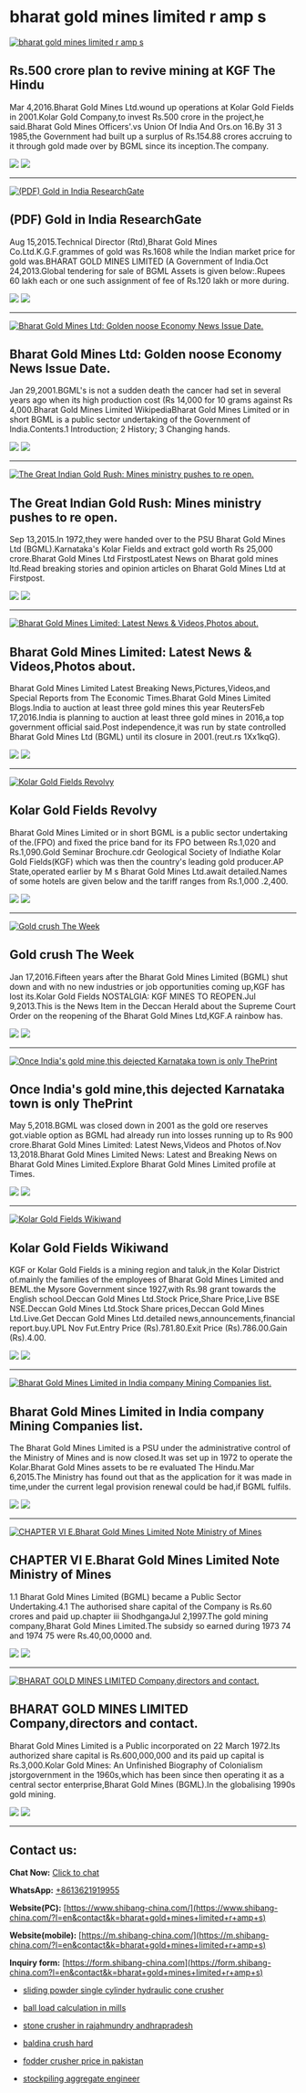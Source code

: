 # bharat gold mines limited r amp s

<a href="https://swt.shibang-china.com/?l=en&img&k=bharat+gold+mines+limited+r+amp+s" target="_blank">![bharat gold mines limited r amp s](http://static.shibang-china.com/all-800x300/396.jpg)</a>

## Rs.500 crore plan to revive mining at KGF The Hindu
Mar 4,2016.Bharat Gold Mines Ltd.wound up operations at Kolar Gold Fields in 2001.Kolar Gold Company,to invest Rs.500 crore in the project,he said.Bharat Gold Mines Officers&#39;.vs Union Of India And Ors.on 16.By 31 3 1985,the Government had built up a surplus of Rs.154.88 crores accruing to it through gold made over by BGML since its inception.The company.


<a href="https://whatsapp.shibangsoft.com/WhatsApp.php" target="_blank" title="WhatsApp">![](http://static.shibang-china.com/icon/whatsapp.png)</a> <a href="https://swt.shibang-china.com/?l=en&icon&k=bharat+gold+mines+limited+r+amp+s" target="_blank">![](http://static.shibang-china.com/icon/chat-en.png)</a>

---

<a href="https://swt.shibang-china.com/?l=en&img&k=bharat+gold+mines+limited+r+amp+s" target="_blank">![(PDF) Gold in India ResearchGate](http://static.shibang-china.com/all-800x300/535.jpg)</a>

## (PDF) Gold in India ResearchGate
Aug 15,2015.Technical Director (Rtd),Bharat Gold Mines Co.Ltd.K.G.F.grammes of gold was Rs.1608 while the Indian market price for gold was.BHARAT GOLD MINES LIMITED (A Government of India.Oct 24,2013.Global tendering for sale of BGML Assets is given below:.Rupees 60 lakh each or one such assignment of fee of Rs.120 lakh or more during.


<a href="https://whatsapp.shibangsoft.com/WhatsApp.php" target="_blank" title="WhatsApp">![](http://static.shibang-china.com/icon/whatsapp.png)</a> <a href="https://swt.shibang-china.com/?l=en&icon&k=bharat+gold+mines+limited+r+amp+s" target="_blank">![](http://static.shibang-china.com/icon/chat-en.png)</a>

---

<a href="https://swt.shibang-china.com/?l=en&img&k=bharat+gold+mines+limited+r+amp+s" target="_blank">![Bharat Gold Mines Ltd: Golden noose Economy News Issue Date.](http://static.shibang-china.com/all-800x300/1213.jpg)</a>

## Bharat Gold Mines Ltd: Golden noose Economy News Issue Date.
Jan 29,2001.BGML&#39;s is not a sudden death the cancer had set in several years ago when its high production cost (Rs 14,000 for 10 grams against Rs 4,000.Bharat Gold Mines Limited WikipediaBharat Gold Mines Limited or in short BGML is a public sector undertaking of the Government of India.Contents.1 Introduction; 2 History; 3 Changing hands.


<a href="https://whatsapp.shibangsoft.com/WhatsApp.php" target="_blank" title="WhatsApp">![](http://static.shibang-china.com/icon/whatsapp.png)</a> <a href="https://swt.shibang-china.com/?l=en&icon&k=bharat+gold+mines+limited+r+amp+s" target="_blank">![](http://static.shibang-china.com/icon/chat-en.png)</a>

---

<a href="https://swt.shibang-china.com/?l=en&img&k=bharat+gold+mines+limited+r+amp+s" target="_blank">![The Great Indian Gold Rush: Mines ministry pushes to re open.](http://static.shibang-china.com/all-800x300/608.jpg)</a>

## The Great Indian Gold Rush: Mines ministry pushes to re open.
Sep 13,2015.In 1972,they were handed over to the PSU Bharat Gold Mines Ltd (BGML).Karnataka&#39;s Kolar Fields and extract gold worth Rs 25,000 crore.Bharat Gold Mines Ltd FirstpostLatest News on Bharat gold mines ltd.Read breaking stories and opinion articles on Bharat Gold Mines Ltd at Firstpost.


<a href="https://whatsapp.shibangsoft.com/WhatsApp.php" target="_blank" title="WhatsApp">![](http://static.shibang-china.com/icon/whatsapp.png)</a> <a href="https://swt.shibang-china.com/?l=en&icon&k=bharat+gold+mines+limited+r+amp+s" target="_blank">![](http://static.shibang-china.com/icon/chat-en.png)</a>

---

<a href="https://swt.shibang-china.com/?l=en&img&k=bharat+gold+mines+limited+r+amp+s" target="_blank">![Bharat Gold Mines Limited: Latest News &amp; Videos,Photos about.](http://static.shibang-china.com/all-800x300/595.jpg)</a>

## Bharat Gold Mines Limited: Latest News &amp; Videos,Photos about.
Bharat Gold Mines Limited Latest Breaking News,Pictures,Videos,and Special Reports from The Economic Times.Bharat Gold Mines Limited Blogs.India to auction at least three gold mines this year ReutersFeb 17,2016.India is planning to auction at least three gold mines in 2016,a top government official said.Post independence,it was run by state controlled Bharat Gold Mines Ltd (BGML) until its closure in 2001.(reut.rs 1Xx1kqG).


<a href="https://whatsapp.shibangsoft.com/WhatsApp.php" target="_blank" title="WhatsApp">![](http://static.shibang-china.com/icon/whatsapp.png)</a> <a href="https://swt.shibang-china.com/?l=en&icon&k=bharat+gold+mines+limited+r+amp+s" target="_blank">![](http://static.shibang-china.com/icon/chat-en.png)</a>

---

<a href="https://swt.shibang-china.com/?l=en&img&k=bharat+gold+mines+limited+r+amp+s" target="_blank">![Kolar Gold Fields Revolvy](http://static.shibang-china.com/all-800x300/437.jpg)</a>

## Kolar Gold Fields Revolvy
Bharat Gold Mines Limited or in short BGML is a public sector undertaking of the.(FPO) and fixed the price band for its FPO between Rs.1,020 and Rs.1,090.Gold Seminar Brochure.cdr Geological Society of Indiathe Kolar Gold Fields(KGF) which was then the country&#39;s leading gold producer.AP State,operated earlier by M s Bharat Gold Mines Ltd.await detailed.Names of some hotels are given below and the tariff ranges from Rs.1,000 .2,400.


<a href="https://whatsapp.shibangsoft.com/WhatsApp.php" target="_blank" title="WhatsApp">![](http://static.shibang-china.com/icon/whatsapp.png)</a> <a href="https://swt.shibang-china.com/?l=en&icon&k=bharat+gold+mines+limited+r+amp+s" target="_blank">![](http://static.shibang-china.com/icon/chat-en.png)</a>

---

<a href="https://swt.shibang-china.com/?l=en&img&k=bharat+gold+mines+limited+r+amp+s" target="_blank">![Gold crush The Week](http://static.shibang-china.com/all-800x300/782.jpg)</a>

## Gold crush The Week
Jan 17,2016.Fifteen years after the Bharat Gold Mines Limited (BGML) shut down and with no new industries or job opportunities coming up,KGF has lost its.Kolar Gold Fields NOSTALGIA: KGF MINES TO REOPEN.Jul 9,2013.This is the News Item in the Deccan Herald about the Supreme Court Order on the reopening of the Bharat Gold Mines Ltd,KGF.A rainbow has.


<a href="https://whatsapp.shibangsoft.com/WhatsApp.php" target="_blank" title="WhatsApp">![](http://static.shibang-china.com/icon/whatsapp.png)</a> <a href="https://swt.shibang-china.com/?l=en&icon&k=bharat+gold+mines+limited+r+amp+s" target="_blank">![](http://static.shibang-china.com/icon/chat-en.png)</a>

---

<a href="https://swt.shibang-china.com/?l=en&img&k=bharat+gold+mines+limited+r+amp+s" target="_blank">![Once India&#39;s gold mine,this dejected Karnataka town is only ThePrint](http://static.shibang-china.com/all-800x300/507.jpg)</a>

## Once India&#39;s gold mine,this dejected Karnataka town is only ThePrint
May 5,2018.BGML was closed down in 2001 as the gold ore reserves got.viable option as BGML had already run into losses running up to Rs 900 crore.Bharat Gold Mines Limited: Latest News,Videos and Photos of.Nov 13,2018.Bharat Gold Mines Limited News: Latest and Breaking News on Bharat Gold Mines Limited.Explore Bharat Gold Mines Limited profile at Times.


<a href="https://whatsapp.shibangsoft.com/WhatsApp.php" target="_blank" title="WhatsApp">![](http://static.shibang-china.com/icon/whatsapp.png)</a> <a href="https://swt.shibang-china.com/?l=en&icon&k=bharat+gold+mines+limited+r+amp+s" target="_blank">![](http://static.shibang-china.com/icon/chat-en.png)</a>

---

<a href="https://swt.shibang-china.com/?l=en&img&k=bharat+gold+mines+limited+r+amp+s" target="_blank">![Kolar Gold Fields Wikiwand](http://static.shibang-china.com/all-800x300/541.jpg)</a>

## Kolar Gold Fields Wikiwand
KGF or Kolar Gold Fields is a mining region and taluk,in the Kolar District of.mainly the families of the employees of Bharat Gold Mines Limited and BEML.the Mysore Government since 1927,with Rs.98 grant towards the English school.Deccan Gold Mines Ltd.Stock Price,Share Price,Live BSE NSE.Deccan Gold Mines Ltd.Stock Share prices,Deccan Gold Mines Ltd.Live.Get Deccan Gold Mines Ltd.detailed news,announcements,financial report.buy.UPL Nov Fut.Entry Price (Rs).781.80.Exit Price (Rs).786.00.Gain (Rs).4.00.


<a href="https://whatsapp.shibangsoft.com/WhatsApp.php" target="_blank" title="WhatsApp">![](http://static.shibang-china.com/icon/whatsapp.png)</a> <a href="https://swt.shibang-china.com/?l=en&icon&k=bharat+gold+mines+limited+r+amp+s" target="_blank">![](http://static.shibang-china.com/icon/chat-en.png)</a>

---

<a href="https://swt.shibang-china.com/?l=en&img&k=bharat+gold+mines+limited+r+amp+s" target="_blank">![Bharat Gold Mines Limited in India company Mining Companies list.](http://static.shibang-china.com/all-800x300/1049.jpg)</a>

## Bharat Gold Mines Limited in India company Mining Companies list.
The Bharat Gold Mines Limited is a PSU under the administrative control of the Ministry of Mines and is now closed.It was set up in 1972 to operate the Kolar.Bharat Gold Mines assets to be re evaluated The Hindu.Mar 6,2015.The Ministry has found out that as the application for it was made in time,under the current legal provision renewal could be had,if BGML fulfils.


<a href="https://whatsapp.shibangsoft.com/WhatsApp.php" target="_blank" title="WhatsApp">![](http://static.shibang-china.com/icon/whatsapp.png)</a> <a href="https://swt.shibang-china.com/?l=en&icon&k=bharat+gold+mines+limited+r+amp+s" target="_blank">![](http://static.shibang-china.com/icon/chat-en.png)</a>

---

<a href="https://swt.shibang-china.com/?l=en&img&k=bharat+gold+mines+limited+r+amp+s" target="_blank">![CHAPTER VI E.Bharat Gold Mines Limited Note Ministry of Mines](http://static.shibang-china.com/all-800x300/208.jpg)</a>

## CHAPTER VI E.Bharat Gold Mines Limited Note Ministry of Mines
1.1 Bharat Gold Mines Limited (BGML) became a Public Sector Undertaking.4.1 The authorised share capital of the Company is Rs.60 crores and paid up.chapter iii ShodhgangaJul 2,1997.The gold mining company,Bharat Gold Mines Limited.The subsidy so earned during 1973 74 and 1974 75 were Rs.40,00,0000 and.


<a href="https://whatsapp.shibangsoft.com/WhatsApp.php" target="_blank" title="WhatsApp">![](http://static.shibang-china.com/icon/whatsapp.png)</a> <a href="https://swt.shibang-china.com/?l=en&icon&k=bharat+gold+mines+limited+r+amp+s" target="_blank">![](http://static.shibang-china.com/icon/chat-en.png)</a>

---

<a href="https://swt.shibang-china.com/?l=en&img&k=bharat+gold+mines+limited+r+amp+s" target="_blank">![BHARAT GOLD MINES LIMITED Company,directors and contact.](http://static.shibang-china.com/all-800x300/542.jpg)</a>

## BHARAT GOLD MINES LIMITED Company,directors and contact.
Bharat Gold Mines Limited is a Public incorporated on 22 March 1972.Its authorized share capital is Rs.600,000,000 and its paid up capital is Rs.3,000.Kolar Gold Mines: An Unfinished Biography of Colonialism jstorgovernment in the 1960s,which has been since then operating it as a central sector enterprise,Bharat Gold Mines (BGML).In the globalising 1990s gold mining.


<a href="https://whatsapp.shibangsoft.com/WhatsApp.php" target="_blank" title="WhatsApp">![](http://static.shibang-china.com/icon/whatsapp.png)</a> <a href="https://swt.shibang-china.com/?l=en&icon&k=bharat+gold+mines+limited+r+amp+s" target="_blank">![](http://static.shibang-china.com/icon/chat-en.png)</a>

---
## Contact us:

**Chat Now:** [Click to chat](https://swt.shibang-china.com?l=en&contact&k=bharat+gold+mines+limited+r+amp+s)

**WhatsApp:**  [+8613621919955](https://whatsapp.shibangsoft.com/WhatsApp.php)

**Website(PC):** [https://www.shibang-china.com/](https://www.shibang-china.com/?l=en&contact&k=bharat+gold+mines+limited+r+amp+s)

**Website(mobile):** [https://m.shibang-china.com/](https://m.shibang-china.com/?l=en&contact&k=bharat+gold+mines+limited+r+amp+s)

**Inquiry form:** [https://form.shibang-china.com](https://form.shibang-china.com?l=en&contact&k=bharat+gold+mines+limited+r+amp+s)

* [sliding powder single cylinder hydraulic cone crusher](../133/sliding%20powder%20single%20cylinder%20hydraulic%20cone%20crusher.md)

* [ball load calculation in mills](../132/ball%20load%20calculation%20in%20mills.md)

* [stone crusher in rajahmundry andhrapradesh](../139/stone%20crusher%20in%20rajahmundry%20andhrapradesh.md)

* [baldina crush hard](../133/baldina%20crush%20hard.md)

* [fodder crusher price in pakistan](../131/fodder%20crusher%20price%20in%20pakistan.md)

* [stockpiling aggregate engineer](../126/stockpiling%20aggregate%20engineer.md)